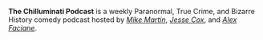 ---
---
**The Chilluminati Podcast** is a weekly Paranormal, True Crime, and Bizarre History comedy podcast hosted by [*Mike Martin*](#mike-martin), [*Jesse Cox*](#jesse-cox), and [*Alex Faciane*](#alex-faciane).
